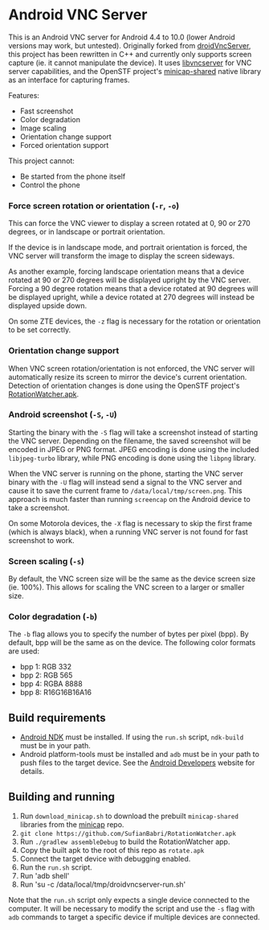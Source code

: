 # Android VNC Server

This is an Android VNC server for Android 4.4 to 10.0 (lower Android versions may work, but untested). Originally forked from [droidVncServer](https://github.com/oNaiPs/droidVncServer), this project has been rewritten in C++ and currently only supports screen capture (ie. it cannot manipulate the device). It uses [libvncserver](https://libvnc.github.io) for VNC server capabilities, and the OpenSTF project's [minicap-shared](https://github.com/openstf/minicap/) native library as an interface for capturing frames.

Features:

- Fast screenshot
- Color degradation
- Image scaling
- Orientation change support
- Forced orientation support

This project cannot:

- Be started from the phone itself
- Control the phone

### Force screen rotation or orientation (`-r`, `-o`)

This can force the VNC viewer to display a screen rotated at 0, 90 or 270 degrees, or in landscape or portrait orientation.

If the device is in landscape mode, and portrait orientation is forced, the VNC server will transform the image to display the screen sideways.

As another example, forcing landscape orientation means that a device rotated at 90 or 270 degrees will be displayed upright by the VNC server. Forcing a 90 degree rotation means that a device rotated at 90 degrees will be displayed upright, while a device rotated at 270 degrees will instead be displayed upside down.

On some ZTE devices, the `-z` flag is necessary for the rotation or orientation to be set correctly.

### Orientation change support

When VNC screen rotation/orientation is not enforced, the VNC server will automatically resize its screen to mirror the device's current orientation. Detection of orientation changes is done using the OpenSTF project's [RotationWatcher.apk](https://github.com/openstf/RotationWatcher.apk).

### Android screenshot (`-S`, `-U`)

Starting the binary with the `-S` flag will take a screenshot instead of starting the VNC server. Depending on the filename, the saved screenshot will be encoded in JPEG or PNG format. JPEG encoding is done using the included `libjpeg-turbo` library, while PNG encoding is done using the `libpng` library.

When the VNC server is running on the phone, starting the VNC server binary with the `-U` flag will instead send a signal to the VNC server and cause it to save the current frame to `/data/local/tmp/screen.png`. This approach is much faster than running `screencap` on the Android device to take a screenshot.

On some Motorola devices, the `-X` flag is necessary to skip the first frame (which is always black), when a running VNC server is not found for fast screenshot to work.

### Screen scaling (`-s`)

By default, the VNC screen size will be the same as the device screen size (ie. 100%). This allows for scaling the VNC screen to a larger or smaller size.

### Color degradation (`-b`)

The `-b` flag allows you to specify the number of bytes per pixel (bpp). By default, bpp will be the same as on the device. The following color formats are used:

- bpp 1: RGB 332
- bpp 2: RGB 565
- bpp 4: RGBA 8888
- bpp 8: R16G16B16A16

## Build requirements

- [Android NDK](https://developer.android.com/ndk/index.html) must be installed. If using the `run.sh` script, `ndk-build` must be in your path.
- Android platform-tools must be installed and `adb` must be in your path to push files to the target device. See the [Android Developers](https://developer.android.com/index.html) website for details.

## Building and running

1. Run `download_minicap.sh` to download the prebuilt `minicap-shared` libraries from the [minicap](/openstf/minicap) repo.
2. `git clone https://github.com/SufianBabri/RotationWatcher.apk`
3. Run `./gradlew assembleDebug` to build the RotationWatcher app.
4. Copy the built apk to the root of this repo as `rotate.apk`
5. Connect the target device with debugging enabled.
6. Run the `run.sh` script.
7. Run 'adb shell'
8. Run 'su -c /data/local/tmp/droidvncserver-run.sh'

Note that the `run.sh` script only expects a single device connected to the computer. It will be necessary to modify the script and use the `-s` flag with `adb` commands to target a specific device if multiple devices are connected.